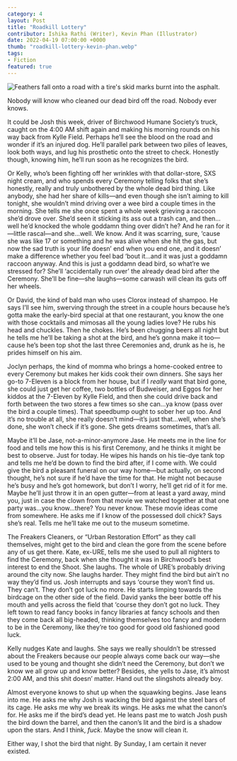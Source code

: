 ```yaml
---
category: 4
layout: Post
title: "Roadkill Lottery"
contributor: Ishika Rathi (Writer), Kevin Phan (Illustrator)
date: 2022-04-19 07:00:00 +0000
thumb: "roadkill-lottery-kevin-phan.webp"
tags: 
- Fiction
featured: true
---
```

<div class="center">
    <img src="{{ site.baseurl }}/uploads/4/roadkill-lottery-kevin-phan.jpg" 
        alt="Feathers fall onto a road with a tire's skid marks burnt into the asphalt.">
</div>

Nobody will know who cleaned our dead bird off the road. Nobody ever knows.

It could be Josh this week, driver of Birchwood Humane Society’s truck, caught on the 4:00 AM shift again and making his morning rounds on his way back from Kylle Field. Perhaps he’ll see the blood on the road and wonder if it’s an injured dog. He’ll parallel park between two piles of leaves, look both ways, and lug his prosthetic onto the street to check. Honestly though, knowing him, he’ll run soon as he recognizes the bird.

Or Kelly, who’s been fighting off her wrinkles with that dollar-store, SXS night cream, and who spends every Ceremony telling folks that she’s honestly, really and truly unbothered by the whole dead bird thing. Like anybody, she had her share of kills&mdash;and even though she isn’t aiming to kill tonight, she wouldn’t mind driving over a wee bird a couple times in the morning. She tells me she once spent a whole week grieving a raccoon she’d drove over. She’d seen it sticking its ass out a trash can, and then…well he’d knocked the whole goddamn thing over didn’t he? And he ran for it&mdash;little rascal&mdash;and she…well. We know. And it was scarring, sure, ‘cause she was like 17 or something and he was alive when she hit the gas, but now the sad truth is your life doesn’ end when you end one, and it doesn’ make a difference whether you feel bad ‘bout it…and it was just a goddamn raccoon anyway. And this is just a goddamn dead bird, so what’re we stressed for? She’ll ‘accidentally run over’ the already dead bird after the Ceremony. She’ll be fine&mdash;she laughs&mdash;some carwash will clean its guts off her wheels.

Or David, the kind of bald man who uses Clorox instead of shampoo. He says I’ll see
him, swerving through the street in a couple hours because he’s gotta make the early-bird special at that one restaurant, you know the one with those cocktails and mimosas all the young ladies love? He rubs his head and chuckles. Then he chokes. He’s been chugging beers all night but he tells me he’ll be taking a shot at the bird, and he’s gonna make it too&mdash;cause he’s been top shot the last three Ceremonies and, drunk as he is, he prides himself on his aim.

Joclyn perhaps, the kind of momma who brings a home-cooked entree to every Ceremony but makes her kids cook their own dinners. She says her go-to 7-Eleven is a block from her house, but if I <em>really</em> want that bird gone, she could just get her coffee, two bottles of Budweiser, and Eggos for her kiddos at the 7-Eleven by Kylle Field, and then she could drive back and forth between the two stores a few times so she can…ya know (pass over the bird a couple times). That speedbump ought to sober her up too. And it’s no trouble at all, she really doesn’t mind&mdash;it’s just that…well, when she’s done, she won’t check if it’s gone. She gets dreams sometimes, that’s all.

Maybe it’ll be Jase, not-a-minor-anymore Jase. He meets me in the line for food and tells me how this is his first Ceremony, and he thinks it might be best to observe. Just for today. He wipes his hands on his tie-dye tank top and tells me he’d be down to find the bird after, if I come with. We could give the bird a pleasant funeral on our way home&mdash;but actually, on second thought, he’s not sure if he’d have the time for that. He might not because he’s busy and he’s got homework, but don’t I worry, he’ll get rid of it for me. Maybe he’ll just throw it in an open gutter&mdash;from at least a yard away, mind you, just in case the clown from that movie we watched together at that one party was...you know...there? You never know. These movie ideas come from somewhere. He asks me if I know of the possessed doll chick? Says she’s real. Tells me he’ll take me out to the museum sometime.

The Freakers Cleaners, or “Urban Restoration Effort” as they call themselves, might get to the bird and clean the gore from the scene before any of us get there. Kate, ex-URE, tells me she used to pull all nighters to find the Ceremony, back when she thought it was in Birchwood’s best interest to end the Shoot. She laughs. The whole of URE’s probably driving around the city now. She laughs harder. They might find the bird but ain’t no way they’d find us. Josh interrupts and says ‘course they won’t find us. They can’t. They don’t got luck no more. He starts limping towards the birdcage on the other side of the field. David yanks the beer bottle off his mouth and yells across the field that ‘course they don’t got no luck. They left town to read fancy books in fancy libraries at fancy schools and then they come back all big-headed, thinking themselves too fancy and modern to be in the Ceremony, like they’re too good for good old fashioned good luck. 

Kelly nudges Kate and laughs. She says we really shouldn’t be stressed about the Freakers because our people always come back our way&mdash;she used to be young and thought she didn’t need the Ceremony, but don’t we know we all grow up and know better? Besides, she yells to Jase, it’s almost 2:00 AM, and this shit doesn’ matter. Hand out the slingshots already boy.

Almost everyone knows to shut up when the squawking begins. Jase leans into me. He asks me why Josh is wacking the bird against the steel bars of its cage. He asks me why we break its wings. He asks me what the canon’s for. He asks me if the bird’s dead yet. He leans past me to watch Josh push the bird down the barrel, and then the canon’s lit and the bird is a shadow upon the stars. And I think, <em>fuck</em>. Maybe the snow will clean it. 

Either way, I shot the bird that night. By Sunday, I am certain it never existed. 
